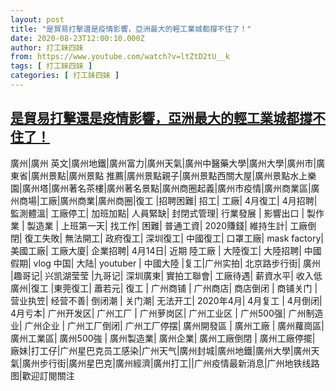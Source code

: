 ```yaml
---
layout: post
title: "是貿易打擊還是疫情影響，亞洲最大的輕工業城都撐不住了！"
date: 2020-08-23T12:00:10.000Z
author: 打工妹四妹
from: https://www.youtube.com/watch?v=ltZtD2tU__k
tags: [ 打工妹四妹 ]
categories: [ 打工妹四妹 ]
---
```

<!--1598184010000-->
[是貿易打擊還是疫情影響，亞洲最大的輕工業城都撐不住了！](https://www.youtube.com/watch?v=ltZtD2tU__k)
------

<div>
廣州|廣州 英文|廣州地鐵|廣州富力|廣州天氣|廣州中醫藥大學|廣州大學|廣州市|廣東省|廣州景點|廣州景點 推薦|廣州景點親子|廣州景點西關大屋|廣州景點水上樂園|廣州塔|廣州著名茶樓|廣州著名景點|廣州商圈起義|廣州市疫情|廣州商業區|廣州商場|工廠|廣州商業|廣州商圈|復工 |招聘困難| 招工| 工廠| 4月復工| 4月招聘| 監測體溫| 工廠停工| 加班加點| 人員緊缺| 封閉式管理| 行業發展 | 影響出口 | 製作業 | 製造業 | 上班第一天|  找工作|  困難|  普通工資|  2020賺錢|  維持生計|  工廠倒閉|  復工失敗|  無法開工|  政府復工|  深圳復工|  中國復工|  口罩工廠|  mask factory|  美國工廠|  工廠大廈|  企業招聘|  4月14日|  近期 陸工廠 | 大陸復工|  大陸招聘|  中國假期|  vlog 中国|  大陆|  youtuber | 中國大陸 |复工|广州实拍| 北京路步行街| 廣州 |趣哥记| 兴凯湖莹莹 |九哥记| 深圳廣東| 實拍工聯會| 工廠待遇| 薪資水平| 收入低廣州|復工 |東莞復工| 蕭若元|  復工 | 广州商铺 | 广州商店|  商店倒闭 | 商铺关门 | 营业执笠|  经营不善| 倒闭潮 | 关门潮| 无法开工|  2020年4月| 4月复工 | 4月倒闭|  4月亏本|  广州开发区|  广州工厂 | 广州萝岗区| 广州工业区 | 广州500强|  广州制造业|  广州企业 | 广州工厂倒闭|  广州工厂停摆|  廣州開發區 | 廣州工廠 | 廣州蘿崗區|  廣州工業區|  廣州500強 | 廣州製造業|  廣州企業|  廣州工廠倒閉 | 廣州工廠停擺| 廠妹|打工仔|广州星巴克员工感染|广州天气|廣州封城|廣州地鐵|廣州大學|廣州天氣|廣州步行街|廣州星巴克|廣州經濟|廣州打工||广州疫情最新消息|广州地铁线路图|歡迎訂閱關注
</div>
